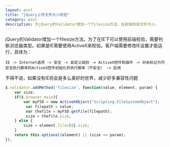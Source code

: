 ```yaml
---
layout: post
title: "jQuery上传文件大小校验"
category: past
description: 为jQuery的Validator增加一个filesize方法，在前端校验文件大小。
---
```

jQuery的Validator增加一个filesize方法。为了在IE下可以使用前端校验，需要判断浏览器类型。如果是IE需要使用ActiveX来校验。客户端需要修改IE设置才能运行，具体为：
```
IE -> Internet选项 -> 安全 -> 自定义级别 -> ActiveX控件和插件 -> 对未标记为可安全执行脚本的ActiveX控件初始化并执行脚本（不安全） -> 启用
```

不得不说，如果没有IE将会是多么美好的世界，减少好多兼容性问题


```javascript
$.validator.addMethod('filesize', function(value, element, param) {
    var size;
	if($.browser.msie){
		var myFSO = new ActiveXObject("Scripting.FileSystemObject");
		 var filepath = value;
		 var thefile = myFSO.getFile(filepath);
		 size = thefile.size;
	} else {
		size = element.files[0].size;
	}
    return this.optional(element) || (size <= param);
});
```